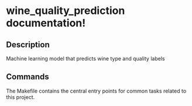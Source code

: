 # wine_quality_prediction documentation!

## Description

Machine learning model that predicts wine type and quality labels

## Commands

The Makefile contains the central entry points for common tasks related to this project.

